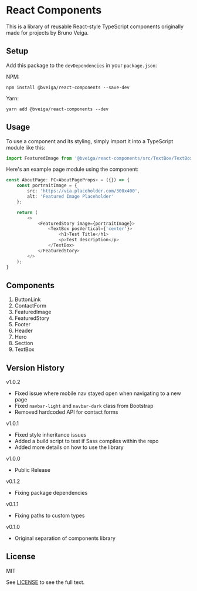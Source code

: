 # React Components
This is a library of reusable React-style TypeScript components originally made for projects by Bruno Veiga.

## Setup
Add this package to the `devDependencies` in your `package.json`:

NPM:
```
npm install @bveiga/react-components --save-dev
```

Yarn:
```
yarn add @bveiga/react-components --dev
```
## Usage
To use a component and its styling, simply import it into a TypeScript module like this:
```ts
import FeaturedImage from '@bveiga/react-components/src/TextBox/TextBox';
```

Here's an example page module using the component:
```ts
const AboutPage: FC<AboutPageProps> = ({}) => {
	const portraitImage = {
		src: 'https://via.placeholder.com/300x400',
		alt: 'Featured Image Placeholder'
	};

	return (
		<>
			<FeaturedStory image={portraitImage}>
				<TextBox posVertical={'center'}>
					<h1>Test Title</h1>
					<p>Test description</p>
				</TextBox>
			</FeaturedStory>
		</>
	);
}
```

## Components
1. ButtonLink
2. ContactForm
3. FeaturedImage
4. FeaturedStory
5. Footer
6. Header
7. Hero
8. Section
9. TextBox

## Version History
v1.0.2
- Fixed issue where mobile nav stayed open when navigating to a new page
- Fixed `navbar-light` and `navbar-dark` class from Bootstrap
- Removed hardcoded API for contact forms

v1.0.1
- Fixed style inheritance issues
- Added a build script to test if Sass compiles within the repo
- Added more details on how to use the library

v1.0.0
- Public Release

v0.1.2
- Fixing package dependencies

v0.1.1
- Fixing paths to custom types

v0.1.0
- Original separation of components library

## License
MIT

See [LICENSE](LICENSE.txt) to see the full text.